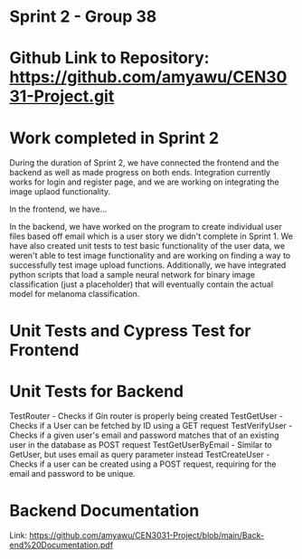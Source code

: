# Sprint 2 - Group 38
# Github Link to Repository: https://github.com/amyawu/CEN3031-Project.git

# Work completed in Sprint 2 
During the duration of Sprint 2, we have connected the frontend and the backend as well as made progress on both ends. Integration currently works for login and register page, and we are working on integrating the image uplaod functionality.

In the frontend, we have...

In the backend, we have worked on the program to create individual user files based off email which is a user story we didn't
complete in Sprint 1. We have also created unit tests to test basic functionality of the user data, we weren't able to test
image functionality and are working on finding a way to successfully test image upload functions. Additionally, we have integrated python scripts that load a sample neural network for binary image classification (just a placeholder) that will eventually contain the actual model for melanoma classification.

# Unit Tests and Cypress Test for Frontend

# Unit Tests for Backend
TestRouter - Checks if Gin router is properly being created
TestGetUser - Checks if a User can be fetched by ID using a GET request
TestVerifyUser - Checks if a given user's email and password matches that of an existing user in the database as POST request
TestGetUserByEmail - Similar to GetUser, but uses email as query parameter instead
TestCreateUser -  Checks if a user can be created using a POST request, requiring for the email and password to be unique.

# Backend Documentation
Link: https://github.com/amyawu/CEN3031-Project/blob/main/Back-end%20Documentation.pdf
